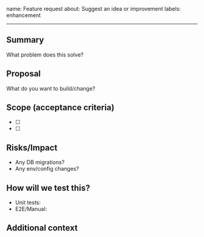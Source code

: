 name: Feature request
about: Suggest an idea or improvement
labels: enhancement

---

## Summary

What problem does this solve?

## Proposal

What do you want to build/change?

## Scope (acceptance criteria)
- [ ] 
- [ ] 

## Risks/Impact
- Any DB migrations?
- Any env/config changes?

## How will we test this?
- Unit tests:
- E2E/Manual:

## Additional context

